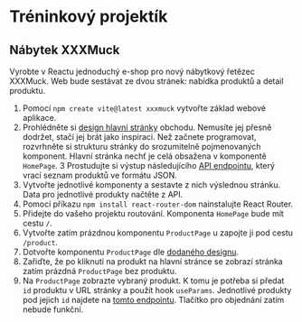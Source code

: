# Tréninkový projektík

## Nábytek XXXMuck
Vyrobte v Reactu jednoduchý e-shop pro nový nábytkový řetězec XXXMuck. Web bude sestávat ze dvou stránek: nabídka produktů a detail produktu.

1. Pomocí `npm create vite@latest xxxmuck` vytvořte základ webové aplikace.
2. Prohlédněte si [design hlavní stránky](https://kodim.cz/cms/assets/czechitas/react-2/lekce/opakovani/projektik/xxxmuck/homepage.png) obchodu. Nemusíte jej přesně dodržet, stačí jej brát jako inspiraci. Než začnete programovat, rozvrhněte si strukturu stránky do srozumitelně pojmenovaných komponent. Hlavní stránka nechť je celá obsažena v komponentě `HomePage`.
3 Prostudujte si výstup následujícího [API endpointu](https://apps.kodim.cz/react-2/xxxmuck/products), který vrací seznam produktů ve formátu JSON.
4. Vytvořte jednotlivé komponenty a sestavte z nich výslednou stránku. Data pro jednotlivé produkty načtěte z API.
5. Pomocí příkazu `npm install react-router-dom` nainstalujte React Router.
6. Přidejte do vašeho projektu routování. Komponenta `HomePage` bude mít cestu `/`.
7. Vytvořte zatím prázdnou komponentu `ProductPage` u zapojte ji pod cestu `/product`.
8. Dotvořte komponentu `ProductPage` dle [dodaného designu](https://kodim.cz/cms/assets/czechitas/react-2/lekce/opakovani/projektik/xxxmuck/productpage.png).
9. Zařiďte, že po kliknutí na produkt na hlavní stránce se zobrazí stránka zatím prázdná `ProductPage` bez produktu.
10. Na `ProductPage` zobrazte vybraný produkt. K tomu je potřeba si předat `id` produktu v URL stránky a použít hook `useParams`. Jednotlivé produkty pod jejich `id` najdete na [tomto endpointu](https://apps.kodim.cz/react-2/xxxmuck/products/2c6VoCaD). Tlačítko pro objednání zatím nebude funkční.